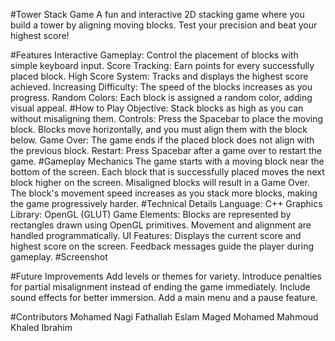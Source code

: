 #Tower Stack Game
A fun and interactive 2D stacking game where you build a tower by aligning moving blocks. Test your precision and beat your highest score!

#Features
Interactive Gameplay: Control the placement of blocks with simple keyboard input.
Score Tracking: Earn points for every successfully placed block.
High Score System: Tracks and displays the highest score achieved.
Increasing Difficulty: The speed of the blocks increases as you progress.
Random Colors: Each block is assigned a random color, adding visual appeal.
#How to Play
Objective: Stack blocks as high as you can without misaligning them.
Controls:
Press the Spacebar to place the moving block.
Blocks move horizontally, and you must align them with the block below.
Game Over:
The game ends if the placed block does not align with the previous block.
Restart:
Press Spacebar after a game over to restart the game.
#Gameplay Mechanics
The game starts with a moving block near the bottom of the screen.
Each block that is successfully placed moves the next block higher on the screen.
Misaligned blocks will result in a Game Over.
The block's movement speed increases as you stack more blocks, making the game progressively harder.
#Technical Details
Language: C++
Graphics Library: OpenGL (GLUT)
Game Elements:
Blocks are represented by rectangles drawn using OpenGL primitives.
Movement and alignment are handled programmatically.
UI Features:
Displays the current score and highest score on the screen.
Feedback messages guide the player during gameplay.
#Screenshot

#Future Improvements
Add levels or themes for variety.
Introduce penalties for partial misalignment instead of ending the game immediately.
Include sound effects for better immersion.
Add a main menu and a pause feature.

#Contributors
Mohamed Nagi Fathallah
Eslam Maged Mohamed
Mahmoud Khaled Ibrahim
